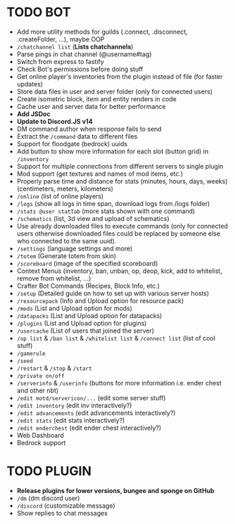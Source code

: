 # TODO BOT

+ Add more utility methods for guilds (.connect, .disconnect, .createFolder, ...), maybe OOP
+ `/chatchannel list` (**Lists chatchannels**)
+ Parse pings in chat channel (@username#tag)
+ Switch from express to fastify
+ Check Bot's permissions before doing stuff
+ Get online player's inventories from the plugin instead of file (for faster updates)
+ Store data files in user and server folder (only for connected users)
+ Create isometric block, item and entity renders in code
+ Cache user and server data for better performance
+ **Add JSDoc**
+ **Update to Discord.JS v14**
+ DM command author when response fails to send
+ Extract the `/command` data to different files
+ Support for floodgate (bedrock) uuids
+ Add button to show more information for each slot (button grid) in `/inventory`
+ Support for multiple connections from different servers to single plugin
+ Mod support (get textures and names of mod items, etc.)
+ Properly parse time and distance for stats (minutes, hours, days, weeks) (centimeters, meters, kilometers)
+ `/online` (list of online players)
+ `/logs` (show all logs in time span, download logs from /logs folder)
+ `/stats @user statTab` (more stats shown with one command)
+ `/schematics` (list, 3d view and upload of schematics)
+ Use already downloaded files to execute commands (only for connected users otherwise downloaded files could be replaced by someone else who connected to the same uuid).
+ `/settings` (language settings and more)
+ `/totem` (Generate totem from skin)
+ `/scoreboard` (image of the specified scoreboard)
+ Context Menus (inventory, ban, unban, op, deop, kick, add to whitelist, remove from whitelist, ...)
+ Crafter Bot Commands (Recipes, Block Info, etc.)
+ `/setup` (Detailed guide on how to set up with various server hosts)
+ `/resourcepack` (Info and Upload option for resource pack)
+ `/mods` (List and Upload option for mods)
+ `/datapacks` (List and Upload option for datapacks)
+ `/plugins` (List and Upload option for plugins)
+ `/usercache` (List of users that joined the server)
+ `/op list` & `/ban list` & `/whitelist list` & `/connect list` (list of cool stuff)
+ `/gamerule`
+ `/seed`
+ `/restart` & `/stop` & `/start`
+ `/private on/off`
+ `/serverinfo` & `/userinfo` (buttons for more information i.e. ender chest and other nbt)
+ `/edit motd/servericon/...` (edit some server stuff)
+ `/edit inventory` (edit inv interactively?)
+ `/edit advancements` (edit advancements interactively?)
+ `/edit stats` (edit stats interactively?)
+ `/edit enderchest` (edit ender chest interactively?)
+ Web Dashboard
+ Bedrock support

# TODO PLUGIN
+ **Release plugins for lower versions, bungee and sponge on GitHub**
+ `/dm` (dm discord user)
+ `/discord` (customizable message)
+ Show replies to chat messages
